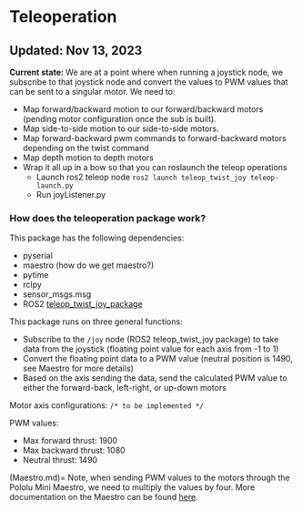 # Teleoperation
Updated: Nov 13, 2023
---
**Current state:** We are at a point where when running a joystick node, we subscribe to that joystick node and convert the values to PWM
values that can be sent to a singular motor. We need to:
- Map forward/backward motion to our forward/backward motors (pending motor configuration once the sub is built).
- Map side-to-side motion to our side-to-side motors.
- Map forward-backward pwm commands to forward-backward motors depending on the twist command
- Map depth motion to depth motors
- Wrap it all up in a bow so that you can roslaunch the teleop operations
  - Launch ros2 teleop node `ros2 launch teleop_twist_joy teleop-launch.py`
  - Run joyListener.py

### How does the teleoperation package work?
This package has the following dependencies:
- pyserial
- maestro (how do we get maestro?)
- pytime
- rclpy
- sensor_msgs.msg
- ROS2 [teleop_twist_joy_package](https://index.ros.org/r/teleop_twist_joy/)

This package runs on three general functions:
- Subscribe to the `/joy` node (ROS2 teleop_twist_joy package) to take data from the joystick (floating point value for each axis from -1 to 1)
- Convert the floating point data to a PWM value (neutral position is 1490, see Maestro for more details)
- Based on the axis sending the data, send the calculated PWM value to either the forward-back, left-right, or up-down motors

Motor axis configurations:
```/* to be implemented */```

PWM values:
- Max forward thrust: 1900
- Max backward thrust: 1080
- Neutral thrust: 1490

(Maestro.md)=
Note, when sending PWM values to the motors through the Pololu Mini Maestro, we need to multiply the values by four. More documentation on the Maestro can be found [here](Maestro.md).
